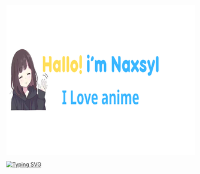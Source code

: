 <p align="center"><a href="https://github.com/Naxsyl"><img height=400px alt="Hello, I'm Naxsyl. I Love Anime" src="img/banner.png" /></a></p>

<p align="center">

<a href="https://git.io/typing-svg"><img src="https://readme-typing-svg.herokuapp.com?font=Fira+Code&weight=600&pause=1000&random=false&width=435&lines=Newbie+Programmer;Back-end+web+and+app+developer;Learn+Something+Interesting" alt="Typing SVG" /></a>

</p>
